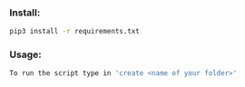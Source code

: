 ### Install: 
```bash
pip3 install -r requirements.txt
```

### Usage:
```bash
To run the script type in 'create <name of your folder>' 
```
